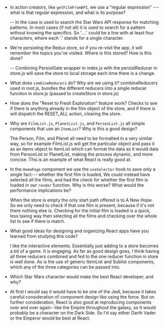 - In action creators, like `getFilmFromAPI`, we use a "regular expression" ---
  what is that regular expression, and what is its purpose?

  -- In the case is used to search the Star Wars API response for matching patterns. In most cases (if not all) it is used to
  search for a pattern without knowing the specifics.  So '....' could be a line with at least four characters, where each '.' stands for a single character. 
  
- We're persisting the Redux store, so if you re-visit the app, it will remember
  the topics you've visited. Where is this stored? How is this done?

  -- Combining PersistGate wrapper in index.js with the persistReducer in store.js will save the store to local storage each time there is a change.
  
- What does `combineReducers` do? Why are we using it? 
  combineReducers used in root.js, bundles the different reducers into a single reducer function in store.js (passed to createStore in store.js)

- How does the "Reset to Fresh Exploration" feature work?
  Checks to see if there is anything already in the film object of the store, and if there is will dispatch the RESET_ALL action, clearing the store. 


- Why are `FilmList.js`, `PlanetList.js`, and 
  `PersonList.js` all simple components that use an `ItemList`?
  Why is this a good design?

  The Person, Film, and Planet all need to be formatted in a very similar way, so for example FilmList.js will get the particular object
  and pass it as an items object to ItemList which can format the data as it would data from PersonList or PlanetList, making the process dynamic, and more concise. This is an example of what React is really good at.

- In the `HomePage` component we use the `useSelector` hook to save only a single fact---
  whether the first film is loaded, We could instead have selected all the
  films, and had the check for whether the first film is loaded in our
  `render` function. Why is this worse? What would the performance implications
  be?

  When the store is empty the only start path offered is to A New Hope.  So we only need to check if that one film is present, because if it's not there nothing else is.  Checking for the initial film is loaded is a quick, less taxing way then selecting all the films and checking over the whole list to see if there is match. 
  
- What good ideas for designing and organizing React apps have you learned from
  studying this code?

  I like the interactive elements. Essentially just adding to a store becomes a bit of a game.  It is engaging.  As far as good design goes, I think having all three reducers combined and fed to the one reducer function in store is well done.  As is the use of generic ItemList and Sublist components, which any of the three categories can be passed into.  
  
- Which Star Wars character would make the best React developer, and why?
- At first I would say it would have to be one of the Jedi, because it takes careful consideration of component design like using the force.  But on further consideration, React is also good at reproducing components over and over again--like the Empire throughout the galaxy, so it would probably be a character on the Dark Side.  So I'd say either Darth Vader or the Emperor would be best at React.   
